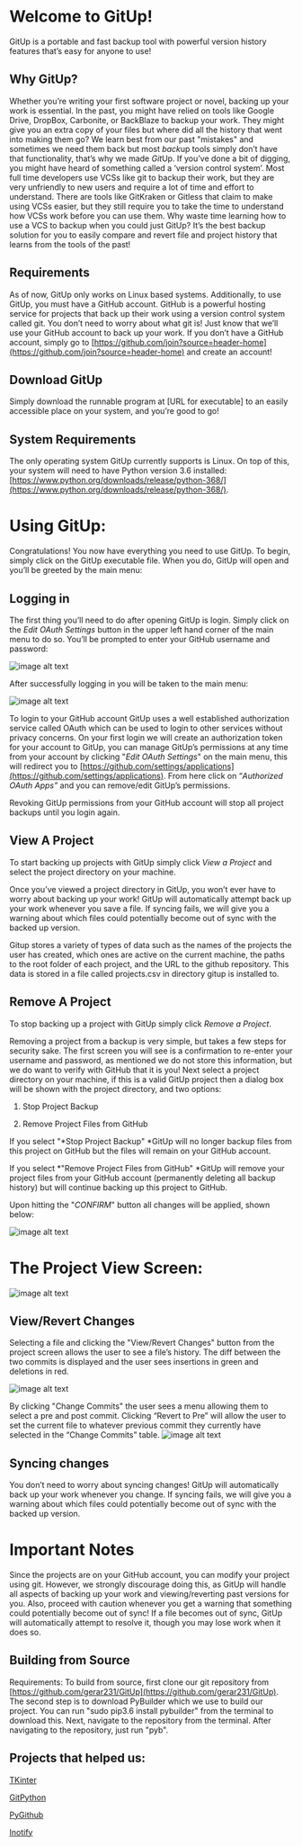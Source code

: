 # Welcome to GitUp!

GitUp is a portable and fast backup tool with powerful version history features that’s easy for anyone to use!

## Why GitUp?

Whether you’re writing your first software project or novel, backing up your work is essential. In the past, you might have relied on tools like Google Drive, DropBox, Carbonite, or BackBlaze to backup your work. They might give you an extra copy of your files but where did all the history that went into making them go? We learn best from our past "mistakes" and sometimes we need them back but most *back*up tools simply don’t have that functionality, that’s why we made *Git*Up. If you’ve done a bit of digging, you might have heard of something called a ‘version control system’. Most full time developers use VCSs like git to backup their work, but they are very unfriendly to new users and require a lot of time and effort to understand. There are tools like GitKraken or Gitless that claim to make using VCSs easier, but they still require you to take the time to understand how VCSs work before you can use them. Why waste time learning how to use a VCS to backup when you could just GitUp? It’s the best backup solution for you to easily compare and revert file and project history that learns from the tools of the past!

## Requirements

As of now, GitUp only works on Linux based systems. Additionally, to use GitUp, you must have a GitHub account. GitHub is a powerful hosting service for projects that back up their work using a version control system called git. You don’t need to worry about what git is! Just know that we’ll use your GitHub account to back up your work. If you don’t have a GitHub account, simply go to [https://github.com/join?source=header-home](https://github.com/join?source=header-home) and create an account!

## Download GitUp

Simply download the runnable program at [URL for executable] to an easily accessible place on your system, and you’re good to go!

## System Requirements

The only operating system GitUp currently supports is Linux. On top of this, your system will need to have Python version 3.6 installed:
[https://www.python.org/downloads/release/python-368/](https://www.python.org/downloads/release/python-368/).

# Using GitUp:

Congratulations! You now have everything you need to use GitUp. To begin, simply click on the GitUp executable file. When you do, GitUp will open and you’ll be greeted by the main menu:

## Logging in

The first thing you’ll need to do after opening GitUp is login. Simply click on the *Edit OAuth Settings* button in the upper left hand corner of the main menu to do so. You’ll be prompted to enter your GitHub username and password:

![image alt text](images/image_0.png)

After successfully logging in you will be taken to the main menu:

![image alt text](images/image_1.png)

To login to your GitHub account GitUp uses a well established authorization service called OAuth which can be used to login to other services without privacy concerns.
On your first login we will create an authorization token for your account to GitUp, you can manage GitUp’s permissions at any time from your account by clicking "*Edit OAuth Settings*" on the main menu, this will redirect you to [https://github.com/settings/applications](https://github.com/settings/applications). From here click on “*Authorized OAuth Apps”* and you can remove/edit GitUp’s permissions. 

Revoking GitUp permissions from your GitHub account will stop all project backups until you login again.

## View A Project

To start backing up projects with GitUp simply click *View a Project* and select the project directory on your machine.

Once you’ve viewed a project directory in GitUp, you won’t ever have to worry about backing up your work! GitUp will automatically attempt back up your work whenever you save a file. If syncing fails, we will give you a warning about which files could potentially become out of sync with the backed up version.

Gitup stores a variety of types of data such as the names of the projects the user has created, which ones are active on the current machine, the paths to the root folder of each project, and the URL to the github repository. This data is stored in a file called projects.csv in directory gitup is installed to.

## Remove A Project

To stop backing up a project with GitUp simply click *Remove a Project*. 

Removing a project from a backup is very simple, but takes a few steps for security sake. The first screen you will see is a confirmation to re-enter your username and password, as mentioned we do not store this information, but we do want to verify with GitHub that it is you! Next select a project directory on your machine, if this is a valid GitUp project then a dialog box will be shown with the project directory, and two options:

1. Stop Project Backup

2. Remove Project Files from GitHub

If you select "*Stop Project Backup" *GitUp will no longer backup files from this project on GitHub but the files will remain on your GitHub account.

If you select *"Remove Project Files from GitHub" *GitUp will remove your project files from your GitHub account (permanently deleting all backup history) but will continue backing up this project to GitHub.

Upon hitting the "*CONFIRM*" button all changes will be applied, shown below:

![image alt text](images/image_2.png)

# The Project View Screen:

![image alt text](images/image_3.png)

## View/Revert Changes

Selecting a file and clicking the "View/Revert Changes" button from the project screen allows the user to see a file’s history. The diff between the two commits is displayed and the user sees insertions in green and deletions in red.

![image alt text](images/image_4.png)

By clicking "Change Commits" the user sees a menu allowing them to select a pre and post commit. Clicking “Revert to Pre” will allow the user to set the current file to whatever previous commit they currently have selected in the “Change Commits” table. ![image alt text](images/image_5.png)

## Syncing changes

You don’t need to worry about syncing changes! GitUp will automatically back up your work whenever you change. If syncing fails, we will give you a warning about which files could potentially become out of sync with the backed up version.

# Important Notes

Since the projects are on your GitHub account, you can modify your project using git. However, we strongly discourage doing this, as GitUp will handle all aspects of backing up your work and viewing/reverting past versions for you. Also, proceed with caution whenever you get a warning that something could potentially become out of sync! If a file becomes out of sync, GitUp will automatically attempt to resolve it, though you may lose work when it does so.

## Building from Source

Requirements:
To build from source, first clone our git repository from [https://github.com/gerar231/GitUp](https://github.com/gerar231/GitUp).
The second step is to download PyBuilder which we use to build our project. You can run "sudo pip3.6 install pybuilder" from the
terminal to download this. Next, navigate to the repository from the terminal. After navigating to the repository, just run "pyb".

## Projects that helped us:

[TKinter](https://docs.python.org/3/library/tk.html) 

[GitPython](https://gitpython.readthedocs.io/en/stable/)

[PyGithub](https://pygithub.readthedocs.io/en/latest/index.html) 

[Inotify](http://man7.org/linux/man-pages/man7/inotify.7.html)
